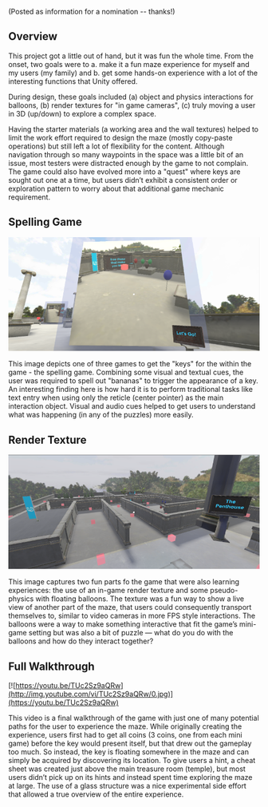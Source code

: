 (Posted as information for a nomination -- thanks!)

## Overview
This project got a little out of hand, but it was fun the whole time.  From the onset, two goals were to 
   a. make it a fun maze experience for myself and my users (my family) and 
   b. get some hands-on experience with a lot of the interesting functions that Unity offered.  

During design, these goals included (a) object and physics interactions for balloons, (b) render textures for "in game cameras", (c) truly moving a user in 3D (up/down) to explore a complex space.  

Having the starter materials (a working area and the wall textures) helped to limit the work effort required to design the maze (mostly copy-paste operations) but still left a lot of flexibility for the content.  Although navigation through so many waypoints in the space was a little bit of an issue, most testers were distracted enough by the game to not complain.  The game could also have evolved more into a "quest" where keys are sought out one at a time, but users didn’t exhibit a consistent order or exploration pattern to worry about that additional game mechanic requirement.

## Spelling Game
![00-ex-spelling-game.png](00-ex-spelling-game.png)

This image depicts one of three games to get the "keys" for the within the game - the spelling game.  Combining some visual and textual cues, the user was required to spell out "bananas" to trigger the appearance of a key.  An interesting finding here is how hard it is to perform traditional tasks like text entry when using only the reticle (center pointer) as the main interaction object.  Visual and audio cues helped to get users to understand what was happening (in any of the puzzles) more easily.


## Render Texture
![01-ex-render-texture](01-ex-render-texture.png)

This image captures two fun parts fo the game that were also learning experiences: the use of an in-game render texture and some pseudo-physics with floating balloons.  The texture was a fun way to show a live view of another part of the maze, that users could consequently transport themselves to, similar to video cameras in more FPS style interactions.  The balloons were a way to make something interactive that fit the game’s mini-game setting but was also a bit of puzzle — what do you do with the balloons and how do they interact together?

## Full Walkthrough

[![https://youtu.be/TUc2Sz9aQRw](http://img.youtube.com/vi/TUc2Sz9aQRw/0.jpg)](https://youtu.be/TUc2Sz9aQRw)

This video is a final walkthrough of the game with just one of many potential paths for the user to experience the maze.  While originally creating the experience, users first had to get all coins (3 coins, one from each mini game) before the key would present itself, but that drew out the gameplay too much.  So instead, the key is floating somewhere in the maze and can simply be acquired by discovering its location.  To give users a hint, a cheat sheet was created just above the main treasure room (temple), but most users didn’t pick up on its hints and instead spent time exploring the maze at large.  The use of a glass structure was a nice experimental side effort that allowed a true overview of the entire experience.

